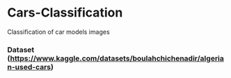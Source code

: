 # Cars-Classification
Classification of car models images
### Dataset (https://www.kaggle.com/datasets/boulahchichenadir/algerian-used-cars)

